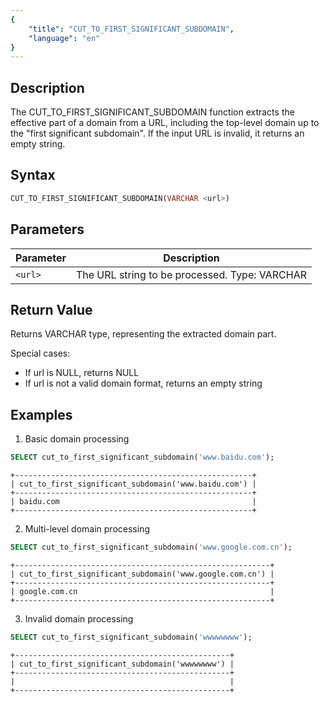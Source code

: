 ```yaml
---
{
    "title": "CUT_TO_FIRST_SIGNIFICANT_SUBDOMAIN",
    "language": "en"
}
---
```


<!-- 
Licensed to the Apache Software Foundation (ASF) under one
or more contributor license agreements.  See the NOTICE file
distributed with this work for additional information
regarding copyright ownership.  The ASF licenses this file
to you under the Apache License, Version 2.0 (the
"License"); you may not use this file except in compliance
with the License.  You may obtain a copy of the License at

  http://www.apache.org/licenses/LICENSE-2.0

Unless required by applicable law or agreed to in writing,
software distributed under the License is distributed on an
"AS IS" BASIS, WITHOUT WARRANTIES OR CONDITIONS OF ANY
KIND, either express or implied.  See the License for the
specific language governing permissions and limitations
under the License.
-->

## Description

The CUT_TO_FIRST_SIGNIFICANT_SUBDOMAIN function extracts the effective part of a domain from a URL, including the top-level domain up to the "first significant subdomain". If the input URL is invalid, it returns an empty string.

## Syntax

```sql
CUT_TO_FIRST_SIGNIFICANT_SUBDOMAIN(VARCHAR <url>)
```

## Parameters
| Parameter | Description                                   |
| --------- | --------------------------------------------- |
| `<url>` | The URL string to be processed. Type: VARCHAR |

## Return Value

Returns VARCHAR type, representing the extracted domain part.

Special cases:
- If url is NULL, returns NULL
- If url is not a valid domain format, returns an empty string

## Examples

1. Basic domain processing
```sql
SELECT cut_to_first_significant_subdomain('www.baidu.com');
```
```text
+-----------------------------------------------------+
| cut_to_first_significant_subdomain('www.baidu.com') |
+-----------------------------------------------------+
| baidu.com                                           |
+-----------------------------------------------------+
```

2. Multi-level domain processing
```sql
SELECT cut_to_first_significant_subdomain('www.google.com.cn');
```
```text
+---------------------------------------------------------+
| cut_to_first_significant_subdomain('www.google.com.cn') |
+---------------------------------------------------------+
| google.com.cn                                           |
+---------------------------------------------------------+
```

3. Invalid domain processing
```sql
SELECT cut_to_first_significant_subdomain('wwwwwwww');
```
```text
+------------------------------------------------+
| cut_to_first_significant_subdomain('wwwwwwww') |
+------------------------------------------------+
|                                                |
+------------------------------------------------+
```